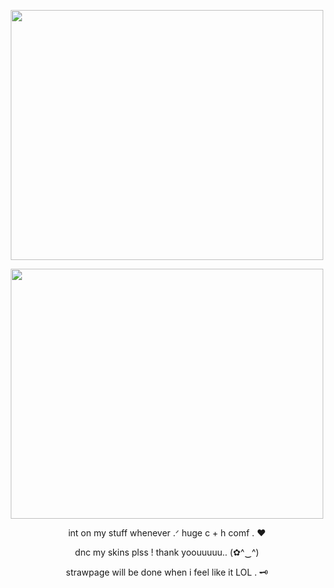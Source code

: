 <p align="center">
  <img width="500" height=400 src= "https://github.com/user-attachments/assets/2192c0b5-336b-45a7-b540-ee9fa8727eef"


</p>


<p align="center">
<img width="500" height=400 src= "https://github.com/user-attachments/assets/58cb59e1-e21e-45d0-9c22-139a280b2a78"



</p>



<p align="center">
	int on my stuff whenever .ᐟ huge c + h comf . ♥

<p align= "center">
dnc my skins plss ! thank yoouuuuu.. (✿^‿^)

<p align= "center">
strawpage will be done when i feel like it LOL . 🗝
